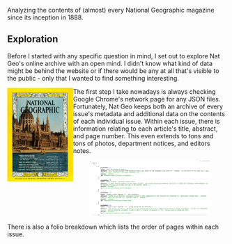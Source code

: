 Analyzing the contents of (almost) every National Geographic magazine since its inception in 1888. 

## Exploration

Before I started with any specific question in mind, I set out to explore Nat Geo's online archive with an open mind. I didn't know what kind of data might be behind the website or if there would be any at all that's visible to the public - only that I wanted to find something interesting.

<img src="https://github.com/justinperline/natgeocoverage/blob/master/NatGeoCover.png" width="30%" align="left">

The first step I take nowadays is always checking Google Chrome's network page for any JSON files. Fortunately, Nat Geo keeps both an archive of every issue's metadata and additional data on the contents of each individual issue. Within each issue, there is information relating to each article's title, abstract, and page number. This even extends to tons and tons of photos, department notices, and editors notes.

<p align="center">
<img src="https://github.com/justinperline/natgeocoverage/blob/master/NatGeoJSON.png" width="55%">
</p>
There is also a folio breakdown which lists the order of pages within each issue.

